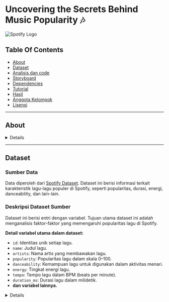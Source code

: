# Uncovering the Secrets Behind Music Popularity 🎶

![Spotify Logo](https://upload.wikimedia.org/wikipedia/commons/thumb/2/26/Spotify_logo_with_text.svg/1024px-Spotify_logo_with_text.svg.png)


## Table Of Contents
- [About](#About)
- [Dataset](#dataset)
- [Analisis dan code](#analisis-dan-code)
- [Storyboard](#storyboard)
- [Dependencies](#dependencies)
- [Tutorial](#Tutorial)
- [Hasil](#hasiL)
- [Anggota Kelompok](#anggota-kelompok)
- [Lisensi](#lisensi)

---


## About
<details>
  
### **1.1 Musik: Lebih dari Sekadar Hiburan**

Musik lebih dari sekadar hiburan; ia memiliki dampak besar pada **suasana hati**, **produktivitas**, dan bahkan **membentuk tren sosial** yang memengaruhi kehidupan sehari-hari. 

Di tengah persaingan ketat di industri musik, **memahami apa yang membuat sebuah lagu bisa viral atau populer** adalah kunci sukses. Dengan perkembangan teknologi, terutama lewat platform seperti **Spotify**, tren musik bergerak sangat cepat, dan preferensi audiens pun berubah seiring waktu.

Oleh karena itu, penting untuk menganalisis:
- **Faktor-faktor yang memengaruhi popularitas lagu**,
- **Karakteristik musik yang cocok untuk aktivitas tertentu**, serta
- **Tren yang muncul berdasarkan waktu rilis**.

Pemahaman ini bisa membantu **artis**, **produser**, dan **label musik** menciptakan karya yang lebih relevan, menarik, dan berpotensi sukses. 
Mari bersama-sama mengeksplorasi apa yang sebenarnya membuat musik bisa menghubungkan banyak orang!


### **1.2 Penjelasan Singkat Tentang Rencana dalam Mengatasi Pernyataan Masalah**

Kami menggunakan dataset yang berisi **32,833 lagu** dengan **23 fitur utama** seperti popularitas, genre, danceability, tempo, energi, valence, durasi, dan tahun rilis. Data ini mencakup informasi terperinci yang relevan untuk menganalisis tren musik, memahami karakteristik yang memengaruhi popularitas lagu, dan memberikan insight kepada artis serta produser musik.  

Pendekatan kami terdiri dari:
1. **Analisis Tren Musik**: Mengidentifikasi faktor-faktor yang memengaruhi popularitas lagu dan potensinya untuk menjadi viral berdasarkan genre dan fitur musik.
2. **Karakteristik Lagu untuk Aktivitas Tertentu**: Mengelompokkan lagu berdasarkan fitur seperti energi, tempo, dan valence untuk berbagai aktivitas seperti workout, relaksasi, atau bekerja.
3. **Tren Berdasarkan Waktu**: Menelusuri evolusi fitur musik seperti durasi, danceability, dan valence untuk menemukan perubahan pola preferensi audiens.
4. **Memberikan Insight Strategis**: Menyediakan panduan bagi artis dan industri musik untuk menciptakan karya yang relevan dengan audiens modern.

### **1.3 Pendekatan dan Teknik Analisis**

Kami menggunakan berbagai teknik analisis data untuk memahami dan menjawab permasalahan:
1. **Eksplorasi Data**: Melihat distribusi dan pola fitur musikal, seperti danceability dan popularitas.
2. **Korelasi Fitur**: Mengukur hubungan antara elemen musikal seperti energi, valence, dan danceability dengan tingkat popularitas.
3. **Clustering**: Mengelompokkan lagu menggunakan teknik seperti *K-Means* untuk menentukan kelompok lagu berdasarkan karakteristik tertentu, seperti workout atau relaksasi.
4. **Analisis Tren Historis**: Mengamati perubahan durasi, valence, dan danceability lagu berdasarkan tahun rilis untuk memahami evolusi tren musik.
5. **Visualisasi Data**: Menggunakan grafik untuk memetakan tren seperti dominasi genre setiap tahun, perubahan durasi lagu, dan evolusi energi serta valence.
6. **Rekomendasi Berbasis Data**: Menyusun daftar lagu dan insight untuk genre atau aktivitas tertentu berdasarkan hasil analisis.

Pendekatan ini bertujuan untuk memberikan solusi komprehensif yang relevan dengan dinamika industri musik modern.

### **1.4 Manfaat Analisis untuk Konsumen dan Industri Musik**

**Bagi Artis dan Produser**:
- Insight tentang genre dan fitur musik yang cenderung populer, seperti danceability tinggi atau valence positif, membantu menciptakan lagu dengan peluang besar untuk viralitas.
- Rekomendasi tentang durasi lagu, kombinasi fitur seperti energi dan tempo, serta genre dominan dapat menjadi panduan dalam proses kreatif.

**Bagi Industri Musik**:
- Tren berdasarkan waktu membantu industri memahami evolusi musik dan menyesuaikan strategi pemasaran.
- Insight tentang fitur musikal memungkinkan label untuk lebih tepat memasarkan lagu sesuai target audiens, baik untuk platform digital seperti Spotify maupun media sosial seperti TikTok.

**Bagi Audiens**:
- Playlist yang relevan dengan kebutuhan, seperti lagu workout dengan energi tinggi atau lagu relaksasi dengan suasana positif.
- Meningkatkan pengalaman mendengarkan yang lebih personal, membantu audiens menikmati musik yang sesuai dengan aktivitas dan preferensi mereka.

Analisis kami dilakukan diharapkan memberikan manfaat nyata untuk semua pemangku kepentingan dalam industri musik, mulai dari menciptakan musik yang relevan hingga memperkuat pengalaman mendengarkan audiens.
</details>


---

## Dataset

### Sumber Data
Data diperoleh dari [Spotify Dataset](https://www.kaggle.com/datasets/). Dataset ini berisi informasi terkait karakteristik lagu-lagu populer di Spotify, seperti popularitas, durasi, energi, danceability, dan lain-lain.

### Deskripsi Dataset Sumber
Dataset ini berisi **<jumlah data>** entri dengan **<jumlah variabel>** variabel. Tujuan utama dataset ini adalah menganalisis faktor-faktor yang memengaruhi popularitas lagu di Spotify.  

**Detail variabel utama dalam dataset:**
- `id`: Identitas unik setiap lagu.
- `name`: Judul lagu.
- `artists`: Nama artis yang membawakan lagu.
- `popularity`: Popularitas lagu dalam skala 0–100.
- `danceability`: Kemampuan lagu untuk digunakan dalam aktivitas menari.
- `energy`: Tingkat energi lagu.
- `tempo`: Tempo lagu dalam BPM (beats per minute).
- `duration_ms`: Durasi lagu dalam milidetik.
- **dan variabel lainnya.**  

<details>

**Karakteristik khusus data:**
- **Nilai Hilang:** Dataset mencatat nilai hilang sebagai `NaN`.  
- **Format Waktu:** Kolom waktu rilis menggunakan format `YYYY-MM-DD`.  

### Langkah-Langkah Pembersihan Data
#### **Langkah 1: Impor Data**
Data diimpor menggunakan pustaka `pandas` dengan format `.csv`. Berikut adalah langkah untuk mengimpor data:  
```python
import pandas as pd

# Membaca dataset 
df = pd.read_csv("spotify_dataset.csv")

# Menampilkan beberapa baris awal
df.head()
```

#### **Langkah 2: Pemeriksaan Nilai Hilang**
Kolom dengan nilai yang hilang diperiksa dan ditangani sesuai konteks:

```
# Menangani nilai hilang
df['popularity'].fillna(df['popularity'].mean(), inplace=True)  # Imputasi dengan rata-rata
df.dropna(subset=['artists', 'name'], inplace=True)  # Hapus baris dengan artis/nama hilang
```
#### **Langkah 3: Pemeriksaan dan Perbaikan Tipe Data**
Setelah data bersih, tipe data diperiksa dan diperbaiki jika ditemukan ketidaksesuaian.
```
# Mengecek tipe data
df.dtypes

# Mengubah tipe data 'duration_ms' menjadi tipe integer
df['duration_ms'] = df['duration_ms'].astype(int)
```
#### Ringkasan Dataset Setelah Pembersihan

**Sebelum Pembersihan:**
| Variabel              | Nilai Hilang |
|-----------------------|--------------|
| track_artist          | 5            |
| track_album_name      | 5            |
| track_name            | 5            |
| track_id              | 0            |
| key                   | 0            |
| tempo                 | 0            |
| valence               | 0            |
| liveness              | 0            |
| instrumentalness      | 0            |
| acousticsness         | 0            |
| speechiness           | 0            |
| mode                  | 0            |
| loudness              | 0            |
| danceability          | 0            |
| energy                | 0            |

**Sesudah Pembersihan:**
| Variabel              | Nilai Hilang |
|-----------------------|--------------|
| track_id              | 0            |
| energy                | 0            |
| tempo                 | 0            |
| valence               | 0            |
| liveness              | 0            |
| instrumentalness      | 0            |
| acousticsness         | 0            |
| speechiness           | 0            |
| mode                  | 0            |
| loudness              | 0            |
| key                   | 0            |
| danceability          | 0            |
| track_name            | 0            |
| playlist_subgenre     | 0            |
| playlist_genre        | 0            |
| playlist_id           | 0            |
| playlist_name         | 0            |
| track_album_release_date | 0         |


### Analisis Statistik Deskriptif


#### Tujuan
Analisis statistik deskriptif dilakukan untuk memberikan gambaran umum tentang data yang telah dibersihkan. Hal ini meliputi informasi seperti rata-rata, standar deviasi, nilai minimum, nilai maksimum, serta kuartil dari setiap variabel numerik dalam dataset.

#### Statistik Deskriptif Variabel Numerik
Berikut adalah hasil analisis statistik deskriptif untuk variabel numerik dalam dataset:

| Variabel            | Count    | Mean       | Std Dev    | Min       | 25%       | 50%       | 75%       | Max       |
|---------------------|----------|------------|------------|-----------|-----------|-----------|-----------|-----------|
| `track_popularity`  | 32833    | 42.48      | 24.98      | 0.00      | 24.00     | 45.00     | 62.00     | 100.00    |
| `danceability`      | 32833    | 0.65       | 0.14       | 0.00      | 0.56      | 0.67      | 0.76      | 0.98      |
| `energy`            | 32833    | 0.69       | 0.18       | 0.00      | 0.58      | 0.72      | 0.84      | 1.00      |
| `key`               | 32833    | 5.37       | 3.61       | 0.00      | 2.00      | 6.00      | 9.00      | 11.00     |
| `loudness`          | 32833    | -6.71      | 2.99       | -46.44    | -8.17     | -6.16     | -4.64     | 1.28      |
| `mode`              | 32833    | 0.56       | 0.49       | 0.00      | 0.00      | 1.00      | 1.00      | 1.00      |
| `speechiness`       | 32833    | 0.10       | 0.10       | 0.00      | 0.04      | 0.06      | 0.13      | 0.91      |
| `acousticness`      | 32833    | 0.17       | 0.21       | 0.00      | 0.01      | 0.08      | 0.25      | 0.99      |
| `instrumentalness`  | 32833    | 0.08       | 0.22       | 0.00      | 0.00      | 0.00      | 0.00      | 0.99      |
| `liveness`          | 32833    | 0.19       | 0.15       | 0.00      | 0.09      | 0.12      | 0.24      | 0.99      |
| `valence`           | 32833    | 0.51       | 0.23       | 0.00      | 0.33      | 0.51      | 0.69      | 0.99      |
| `tempo`             | 32833    | 120.88     | 26.90      | 0.00      | 99.96     | 121.98    | 133.92    | 239.44    |
| `duration_ms`       | 32833    | 225799.81  | 59834.00   | 4000.00   | 187819.00 | 216000.00 | 253585.00 | 517810.00 |

**Kesimpulan Awal**
1. **Populeritas Lagu (track_popularity)**: Nilai rata-rata adalah 42.48, menunjukkan sebagian besar lagu tidak sepenuhnya populer.
2. **Danceability dan Energy**: Sebagian besar lagu memiliki nilai danceability dan energy tinggi, yang menunjukkan karakteristik musik yang sering digunakan untuk aktivitas tarian atau hiburan.
3. **Tempo**: Tempo rata-rata adalah sekitar 120 BPM, konsisten dengan genre musik pop dan dance.

<details>

  
---
## Analisis dan code
- [File ipynb](https://colab.research.google.com/drive/1IT7PGdNXmqVbZYcVfQr2KW413MFy3L2V?usp=sharing) tersedia untuk dieksekusi langsung melalui Google Colab.
- Notebook ini adalah bagian dari [repository GitHub Analisis Big Data](https://github.com/fiiyaant/Analisis-Big-data/tree/main/Notebook).

---
## Storyboard
Storyboard dari proyek ini memberikan gambaran visual dari alur analisis dan tujuan utama proyek. File storyboard dapat diakses melalui link berikut:
- [Storyboard (PDF)](storyboard/storyboard.pdf)
- [Storyboard di Canva](https://www.canva.com/design/DAGYmD00Jps/ZUJwMcNluhOYKbGw4kTA7w/edit)

---
## Dependencies
---
## Tutorial
---
## Hasil
---

## Anggota Kelompok

- [Nur Fitri Yanti](https://github.com/fiiyaant) - 202110370311088
- [Indri Reghina Putri](https://github.com/nanajem1) - 202110370311096

---

## Lisensi
---
